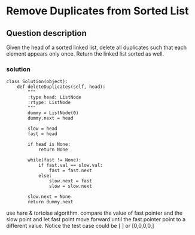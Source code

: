 # Remove Duplicates from Sorted List

## Question description
Given the head of a sorted linked list, delete all duplicates such that each element appears only once. Return the linked list sorted as well.


### solution
```
class Solution(object):
    def deleteDuplicates(self, head):
        """
        :type head: ListNode
        :rtype: ListNode
        """
        dummy = ListNode(0)
        dummy.next = head
        
        slow = head
        fast = head
        
        if head is None:
            return None
        
        while(fast != None):
            if fast.val == slow.val:
                fast = fast.next
            else:
                slow.next = fast
                slow = slow.next
        
        slow.next = None
        return dummy.next
```

use hare & tortoise algorithm. compare the value of fast pointer and the slow point and let fast point move forward until the fast pointer point to a different value. 
Notice the test case could be [ ] or [0,0,0,0,]